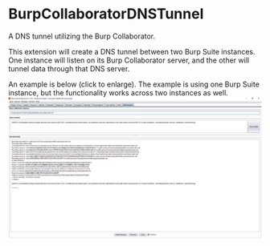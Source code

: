 # BurpCollaboratorDNSTunnel
A DNS tunnel utilizing the Burp Collaborator.

This extension will create a DNS tunnel between two Burp Suite instances.  One instance will listen on its Burp Collaborator server, and the other will tunnel data through that DNS server.

An example is below (click to enlarge).  The example is using one Burp Suite instance, but the functionality works across two instances as well.
<img src="./demo.png"/>
